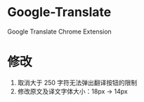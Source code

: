 # Google-Translate
Google Translate Chrome Extension


# 修改
1. 取消大于 250 字符无法弹出翻译按钮的限制
2. 修改原文及译文字体大小：18px -> 14px
